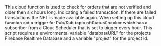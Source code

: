 This cloud function is used to check for orders that are not verified and older then six hours long. Indicating a failed transaction. If there are failed transactions the NFT is made available again.
When setting up this cloud function set a trigger for Pub/Sub topic nftStatusChecker which has a subscriber from a Cloud Scheduler that is set to trigger every hour.
This script requires a environmental variable "databaseURL" for the projects Firebase Realtime Database and a variable "project" for the project id.